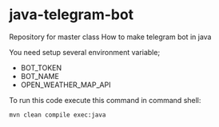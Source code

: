 # java-telegram-bot

Repository for master class How to make telegram bot in java

You need setup several environment variable;

* BOT_TOKEN
* BOT_NAME
* OPEN_WEATHER_MAP_API

To run this code execute this command in command shell:

```sh
mvn clean compile exec:java
```

